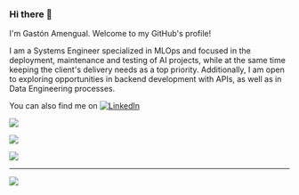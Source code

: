 ### Hi there 👋

I'm Gastón Amengual. Welcome to my GitHub's profile!

I am a Systems Engineer specialized in MLOps and focused in the deployment, maintenance and testing of AI projects, while at the same time keeping the client's delivery needs as a top priority. Additionally, I am open to exploring opportunities in backend development with APIs, as well as in Data Engineering processes.

You can also find me on [![LinkedIn](https://img.shields.io/badge/LinkedIn-%230077B5.svg?logo=linkedin&logoColor=white)](https://linkedin.com/in/gastonamengual)

![](https://github-readme-stats.vercel.app/api/top-langs/?username=gastonamengual&theme=radical&hide_border=false&include_all_commits=false&count_private=false&layout=compact)

![](https://github-readme-stats.vercel.app/api?username=gastonamengual&theme=radical&hide_border=false&include_all_commits=false&count_private=false)<br/>

![](https://github-readme-streak-stats.herokuapp.com/?user=gastonamengual&theme=radical&hide_border=false)<br/>

---
[![](https://visitcount.itsvg.in/api?id=romica44&icon=0&color=0)](https://visitcount.itsvg.in)
